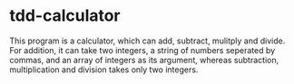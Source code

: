 # tdd-calculator

This program is a calculator, which can add, subtract, mulitply and divide. For addition, it can take two integers, a string of numbers seperated by commas, and an array of integers as its argument, whereas subtraction, multiplication and division takes only two integers.